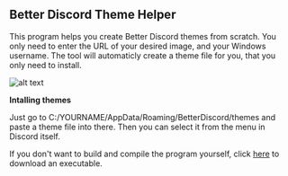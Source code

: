 ## Better Discord Theme Helper ##
This program helps you create Better Discord themes from scratch. You only need to enter the URL of your desired image, and your Windows username. The tool will automaticly create a theme file for you, that you only need to install.

![alt text](https://puu.sh/vsoTP/4fef1c9b9a.png "")


**Intalling themes**

Just go to C:/YOURNAME/AppData/Roaming/BetterDiscord/themes and paste a theme file into there. Then you can select it from the menu in Discord itself.

If you don't want to build and compile the program yourself, click [here](https://github.com/UndscrSteve/BDThemeHelper/releases/tag/v1.0) to download an executable.